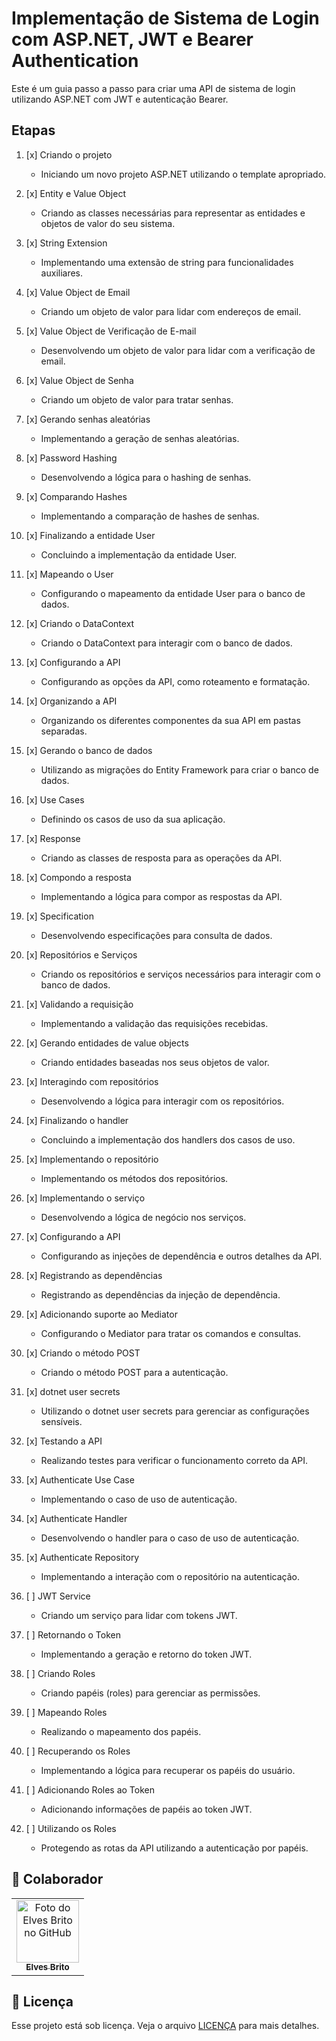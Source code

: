 # Implementação de Sistema de Login com ASP.NET, JWT e Bearer Authentication

Este é um guia passo a passo para criar uma API de sistema de login utilizando ASP.NET com JWT e autenticação Bearer.

## Etapas

1. [x] Criando o projeto

   - Iniciando um novo projeto ASP.NET utilizando o template apropriado.

2. [x] Entity e Value Object

   - Criando as classes necessárias para representar as entidades e objetos de valor do seu sistema.

3. [x] String Extension

   - Implementando uma extensão de string para funcionalidades auxiliares.

4. [x] Value Object de Email

   - Criando um objeto de valor para lidar com endereços de email.

5. [x] Value Object de Verificação de E-mail

   - Desenvolvendo um objeto de valor para lidar com a verificação de email.

6. [x] Value Object de Senha

   - Criando um objeto de valor para tratar senhas.

7. [x] Gerando senhas aleatórias

   - Implementando a geração de senhas aleatórias.

8. [x] Password Hashing

   - Desenvolvendo a lógica para o hashing de senhas.

9. [x] Comparando Hashes

   - Implementando a comparação de hashes de senhas.

10. [x] Finalizando a entidade User

    - Concluindo a implementação da entidade User.

11. [x] Mapeando o User

    - Configurando o mapeamento da entidade User para o banco de dados.

12. [x] Criando o DataContext

    - Criando o DataContext para interagir com o banco de dados.

13. [x] Configurando a API

    - Configurando as opções da API, como roteamento e formatação.

14. [x] Organizando a API

    - Organizando os diferentes componentes da sua API em pastas separadas.

15. [x] Gerando o banco de dados

    - Utilizando as migrações do Entity Framework para criar o banco de dados.

16. [x] Use Cases

    - Definindo os casos de uso da sua aplicação.

17. [x] Response

    - Criando as classes de resposta para as operações da API.

18. [x] Compondo a resposta

    - Implementando a lógica para compor as respostas da API.

19. [x] Specification

    - Desenvolvendo especificações para consulta de dados.

20. [x] Repositórios e Serviços

    - Criando os repositórios e serviços necessários para interagir com o banco de dados.

21. [x] Validando a requisição

    - Implementando a validação das requisições recebidas.

22. [x] Gerando entidades de value objects

    - Criando entidades baseadas nos seus objetos de valor.

23. [x] Interagindo com repositórios

    - Desenvolvendo a lógica para interagir com os repositórios.

24. [x] Finalizando o handler

    - Concluindo a implementação dos handlers dos casos de uso.

25. [x] Implementando o repositório

    - Implementando os métodos dos repositórios.

26. [x] Implementando o serviço

    - Desenvolvendo a lógica de negócio nos serviços.

27. [x] Configurando a API

    - Configurando as injeções de dependência e outros detalhes da API.

28. [x] Registrando as dependências

    - Registrando as dependências da injeção de dependência.

29. [x] Adicionando suporte ao Mediator

    - Configurando o Mediator para tratar os comandos e consultas.

30. [x] Criando o método POST

    - Criando o método POST para a autenticação.

31. [x] dotnet user secrets

    - Utilizando o dotnet user secrets para gerenciar as configurações sensíveis.

32. [x] Testando a API

    - Realizando testes para verificar o funcionamento correto da API.

33. [x] Authenticate Use Case

    - Implementando o caso de uso de autenticação.

34. [x] Authenticate Handler

    - Desenvolvendo o handler para o caso de uso de autenticação.

35. [x] Authenticate Repository

    - Implementando a interação com o repositório na autenticação.

36. [ ] JWT Service

    - Criando um serviço para lidar com tokens JWT.

37. [ ] Retornando o Token

    - Implementando a geração e retorno do token JWT.

38. [ ] Criando Roles

    - Criando papéis (roles) para gerenciar as permissões.

39. [ ] Mapeando Roles

    - Realizando o mapeamento dos papéis.

40. [ ] Recuperando os Roles

    - Implementando a lógica para recuperar os papéis do usuário.

41. [ ] Adicionando Roles ao Token

    - Adicionando informações de papéis ao token JWT.

42. [ ] Utilizando os Roles
    - Protegendo as rotas da API utilizando a autenticação por papéis.

## 🤝 Colaborador

<table>
  <tr>
    <td align="center">
      <a href="#">
        <img src="https://github.com/elvesbd.png" width="100px;" alt="Foto do Elves Brito no GitHub"/><br>
        <sub>
          <b>Elves Brito</b>
        </sub>
      </a>
    </td>
  </tr>
</table>

## 📝 Licença

Esse projeto está sob licença. Veja o arquivo [LICENÇA](LICENSE.md) para mais detalhes.
